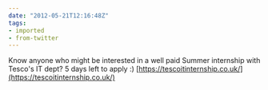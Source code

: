 ```yaml
---
date: "2012-05-21T12:16:48Z"
tags:
- imported
- from-twitter
---
```

Know anyone who might be interested in a well paid Summer internship with Tesco's IT dept? 5 days left to apply :\) [https://tescoitinternship.co.uk/](https://tescoitinternship.co.uk/)
